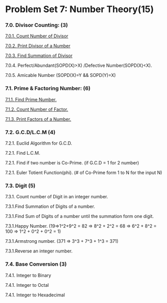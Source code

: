 # Problem Set 7: Number Theory(15)

### 7.0. Divisor Counting: (3)

[7.0.1. Count Number of Divisor](https://github.com/ewuRoboticsClub/python/blob/master/Problem%20Set%207%20Number%20Theory/7.0.1.%20Count%20Number%20of%20Divisor.md "7.0.1. Count Number of Divisor") 

[7.0.2. Print Divisor of a Number](https://github.com/ewuRoboticsClub/python/blob/master/Problem%20Set%207%20Number%20Theory/7.0.2.%20Print%20Divisor%20of%20a%20Number.md "7.0.2. Print Divisor of a Number.md")

[7.0.3. Find Summation of Divisor](https://github.com/ewuRoboticsClub/python/blob/master/Problem%20Set%207%20Number%20Theory/7.0.3.%20Find%20Summation%20of%20Divisor.md)

7.0.4. Perfect/Abundant(SOPD(X)>X) /Defective Number(SOPD(X)<X).

7.0.5. Amicable Number (SOPD(X)=Y && SOPD(Y)=X)

### 7.1. Prime & Factoring Number: (6)

[7.1.1. Find Prime Number.](https://github.com/ewuRoboticsClub/python/blob/master/Problem%20Set%207%20Number%20Theory/7.1.1.%20Find%20Prime%20Number..md "7.1.1. Find Prime Number.")

[7.1.2. Count Number of Factor.](https://github.com/ewuRoboticsClub/python/blob/master/Problem%20Set%207%20Number%20Theory/7.1.2.%20Count%20Number%20of%20Factor.md "7.1.2. Count Number of Factor.")

[7.1.3. Print Factors of a Number.](https://github.com/ewuRoboticsClub/python/blob/master/Problem%20Set%207%20Number%20Theory/7.1.3.%20Print%20Factors%20of%20a%20Number%20.md "7.1.3. Print Factors of a Number.")

### 7.2. G.C.D/L.C.M (4)
7.2.1. Euclid Algorithm for G.C.D.

7.2.1. Find L.C.M.

7.2.1. Find if two number is Co-Prime. (if G.C.D = 1 for 2 number)

7.2.1. Euler Totient Function(phi). (# of Co-Prime form 1 to N for the input N)

### 7.3. Digit (5)
7.3.1. Count number of Digit in an integer number.

7.3.1.Find Summation of Digits of a number.

7.3.1.Find Sum of Digits of a number until the summation form one digit.

7.3.1.Happy Number. (19=>1^2+9^2 = 82 => 8^2 + 2^2 = 68 => 6^2 + 8^2 = 100 => 1^2 + 0^2 + 0^2 = 1)

7.3.1.Armstrong number. (371 => 3^3 + 7^3 + 1^3 = 371)

7.3.1.Reverse an integer number.

### 7.4. Base Conversion (3)
7.4.1. Integer to Binary

7.4.1. Integer to Octal

7.4.1. Integer to Hexadecimal
